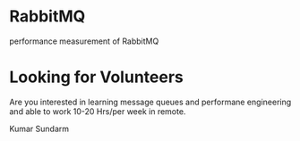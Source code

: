 # RabbitMQ
performance measurement of RabbitMQ

# Looking for Volunteers

Are you interested in learning message queues and 
performane engineering 
and able to work 10-20 Hrs/per week in remote.


Kumar Sundarm
